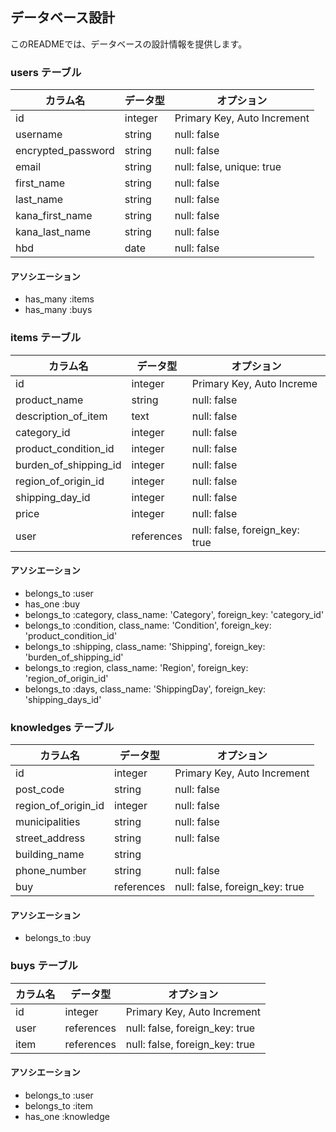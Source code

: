 ## データベース設計

このREADMEでは、データベースの設計情報を提供します。

### users テーブル

| カラム名            | データ型 | オプション                       |
|--------------------|----------|-------------------------------|
| id                 | integer  | Primary Key, Auto Increment   |
| username           | string   | null: false                   |
| encrypted_password | string   | null: false                    |
| email              | string   | null: false, unique: true      |
| first_name         | string   | null: false                    |
| last_name          | string   | null: false                    |
| kana_first_name    | string   | null: false                    |
| kana_last_name     | string   | null: false                    |
| hbd                | date     | null: false                    |

#### アソシエーション

- has_many :items
- has_many :buys

### items テーブル

| カラム名            | データ型   | オプション                         |
|---------------------|------------|--------------------------------|
| id                  | integer    | Primary Key, Auto Increme    |
| product_name        | string     | null: false                  |
| description_of_item | text       | null: false                   |
| category_id            | integer    | null: false                   |
| product_condition_id   | integer    | null: false                   |
| burden_of_shipping_id  | integer    | null: false                    |
| region_of_origin_id    | integer    | null: false                    |
| shipping_day_id       | integer    | null: false                    |
| price               | integer    | null: false                    |
| user                | references | null: false, foreign_key: true         |

#### アソシエーション

- belongs_to :user
- has_one :buy
- belongs_to :category, class_name: 'Category', foreign_key: 'category_id'
- belongs_to :condition, class_name: 'Condition', foreign_key: 'product_condition_id'
- belongs_to :shipping, class_name: 'Shipping', foreign_key: 'burden_of_shipping_id'
- belongs_to :region, class_name: 'Region', foreign_key: 'region_of_origin_id'
- belongs_to :days, class_name: 'ShippingDay', foreign_key: 'shipping_days_id'

### knowledges テーブル

| カラム名        | データ型   | オプション                           |
|----------------|----------|-------------------------------------|
| id             | integer  | Primary Key, Auto Increment         |
| post_code      | string   | null: false                         |
| region_of_origin_id | integer    | null: false                   |
| municipalities | string   | null: false                         |
| street_address | string   | null: false                         |
| building_name  | string   |                                     |
| phone_number   | string   | null: false                         |
| buy            | references | null: false, foreign_key: true   |

#### アソシエーション
- belongs_to :buy
### buys テーブル

| カラム名   | データ型     | オプション                        |
|-----------|------------|----------------------------------|
| id        | integer    | Primary Key, Auto Increment      |
| user      | references | null: false, foreign_key: true   |
| item      | references | null: false, foreign_key: true   |


#### アソシエーション

- belongs_to :user
- belongs_to :item
- has_one :knowledge